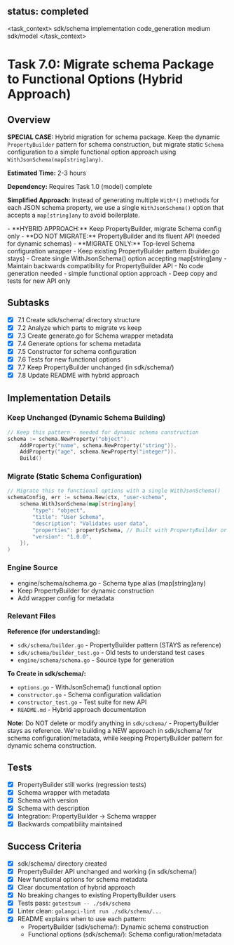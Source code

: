 ## status: completed

<task_context>
<domain>sdk/schema</domain>
<type>implementation</type>
<scope>code_generation</scope>
<complexity>medium</complexity>
<dependencies>sdk/model</dependencies>
</task_context>

# Task 7.0: Migrate schema Package to Functional Options (Hybrid Approach)

## Overview

**SPECIAL CASE:** Hybrid migration for schema package. Keep the dynamic `PropertyBuilder` pattern for schema construction, but migrate static `Schema` configuration to a simple functional option approach using `WithJsonSchema(map[string]any)`.

**Estimated Time:** 2-3 hours

**Dependency:** Requires Task 1.0 (model) complete

**Simplified Approach:** Instead of generating multiple `With*()` methods for each JSON schema property, we use a single `WithJsonSchema()` option that accepts a `map[string]any` to avoid boilerplate.

<critical>
- **HYBRID APPROACH:** Keep PropertyBuilder, migrate Schema config only
- **DO NOT MIGRATE:** PropertyBuilder and its fluent API (needed for dynamic schemas)
- **MIGRATE ONLY:** Top-level Schema configuration wrapper
</critical>

<requirements>
- Keep existing PropertyBuilder pattern (builder.go stays)
- Create single WithJsonSchema() option accepting map[string]any
- Maintain backwards compatibility for PropertyBuilder API
- No code generation needed - simple functional option approach
- Deep copy and tests for new API only
</requirements>

## Subtasks

- [x] 7.1 Create sdk/schema/ directory structure
- [x] 7.2 Analyze which parts to migrate vs keep
- [x] 7.3 Create generate.go for Schema wrapper metadata
- [x] 7.4 Generate options for schema metadata
- [x] 7.5 Constructor for schema configuration
- [x] 7.6 Tests for new functional options
- [x] 7.7 Keep PropertyBuilder unchanged (in sdk/schema/)
- [x] 7.8 Update README with hybrid approach

## Implementation Details

### Keep Unchanged (Dynamic Schema Building)
```go
// Keep this pattern - needed for dynamic schema construction
schema := schema.NewProperty("object").
    AddProperty("name", schema.NewProperty("string")).
    AddProperty("age", schema.NewProperty("integer")).
    Build()
```

### Migrate (Static Schema Configuration)
```go
// Migrate this to functional options with a single WithJsonSchema()
schemaConfig, err := schema.New(ctx, "user-schema",
    schema.WithJsonSchema(map[string]any{
        "type": "object",
        "title": "User Schema",
        "description": "Validates user data",
        "properties": propertySchema, // Built with PropertyBuilder or plain map
        "version": "1.0.0",
    }),
)
```

### Engine Source
- engine/schema/schema.go - Schema type alias (map[string]any)
- Keep PropertyBuilder for dynamic construction
- Add wrapper config for metadata

### Relevant Files

**Reference (for understanding):**
- `sdk/schema/builder.go` - PropertyBuilder pattern (STAYS as reference)
- `sdk/schema/builder_test.go` - Old tests to understand test cases
- `engine/schema/schema.go` - Source type for generation

**To Create in sdk/schema/:**
- `options.go` - WithJsonSchema() functional option
- `constructor.go` - Schema configuration validation
- `constructor_test.go` - Test suite for new API
- `README.md` - Hybrid approach documentation

**Note:** Do NOT delete or modify anything in `sdk/schema/` - PropertyBuilder stays as reference. We're building a NEW approach in sdk/schema/ for schema configuration/metadata, while keeping PropertyBuilder pattern for dynamic schema construction.

## Tests

- [x] PropertyBuilder still works (regression tests)
- [x] Schema wrapper with metadata
- [x] Schema with version
- [x] Schema with description
- [x] Integration: PropertyBuilder → Schema wrapper
- [x] Backwards compatibility maintained

## Success Criteria

- [x] sdk/schema/ directory created
- [x] PropertyBuilder API unchanged and working (in sdk/schema/)
- [x] New functional options for schema metadata
- [x] Clear documentation of hybrid approach
- [x] No breaking changes to existing PropertyBuilder users
- [x] Tests pass: `gotestsum -- ./sdk/schema`
- [x] Linter clean: `golangci-lint run ./sdk/schema/...`
- [x] README explains when to use each pattern:
  - PropertyBuilder (sdk/schema/): Dynamic schema construction
  - Functional options (sdk/schema/): Schema configuration/metadata
